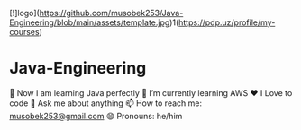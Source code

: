 [!]logo](https://github.com/musobek253/Java-Engineering/blob/main/assets/template.jpg)1(https://pdp.uz/profile/my-courses)
# Java-Engineering
🔭 Now I am learning Java perfectly
🌱 I’m currently learning AWS
❤️ I Love to code
💬 Ask me about anything
📫 How to reach me: musobek253@gmail.com
😄 Pronouns: he/him
